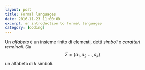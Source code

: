 ```yaml
---
layout: post
title: Formal languages
date: 2016-11-23 11:00:00
excerpt: an introduction to formal languages
category: [coding]
---
```


Un _alfabeto_ è un insieme finito di elementi, detti _simboli_ o _caratteri terminali_.
Sia $$ \Sigma = \{ a_1, a_2, \dots, a_k \} $$ un alfabeto di _k_ simboli. 
